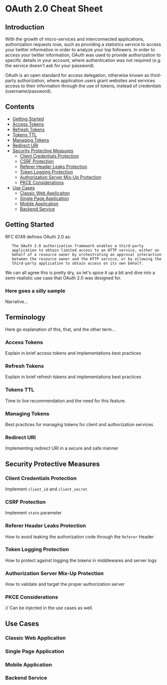 # OAuth 2.0 Cheat Sheet

## Introduction

With the growth of micro-services and interconnected applications, authorization requests rose, such as providing a statistics service to access your twitter information in order to analyze your top followers. In order to access your twitter information, OAuth was used to provide authorization to specific details in your account, where authentication was not required (_e.g._ the service doesn't ask for your password).

OAuth is an open standard for access delegation, otherwise known as third-party authorization, where application users grant websites and services access to their information through the use of tokens, instead of credentials (username/password).

## Contents

- [Getting Started](#getting-started)
- [Access Tokens](#access-tokens)
- [Refresh Tokens](#refresh-tokens)
- [Tokens TTL](#tokens-ttl)
- [Managing Tokens](#managing-tokens)
- [Redirect URI](#redirect-uri)
- [Security Protective Measures](#security-protective-measures)
   - [Client Credentials Protection](#client-credentials-protection)
   - [CSRF Protection](#csrf-protection)
   - [Referer Header Leaks Protection](#referer-header-leaks-protection)
   - [Token Logging Protection](#token-logging-protection)
   - [Authorization Server Mix-Up Protection](#authorization-server-mix-up-protection)
   - [PKCE Considerations](#pkce-considerations)
- [Use Cases](#use-cases)
   - [Classic Web Applicaiton](#classic-web-applicaiton)
   - [Single Page Application](#single-page-application)
   - [Mobile Application](#mobile-application)
   - [Backend Service](#backend-service)

## Getting Started

RFC 6749 defines OAuth 2.0 as:

```
   The OAuth 2.0 authorization framework enables a third-party
   application to obtain limited access to an HTTP service, either on
   behalf of a resource owner by orchestrating an approval interaction
   between the resource owner and the HTTP service, or by allowing the
   third-party application to obtain access on its own behalf.
```

We can all agree this is pretty dry, so let's spice it up a bit and dive into a semi-realistic use case that OAuth 2.0 was designed for.

### Here goes a silly sample

Narrative...

## Terminology

Here go explanation of this, that, and the other term...

### Access Tokens

Explain in brief access tokens and implementations best practices

### Refresh Tokens

Explain in brief refresh tokens and implementations best practices

### Tokens TTL

Time to live recommendation and the need for this feature.

### Managing Tokens

Best practices for managing tokens for client and authorization services

### Redirect URI

Implementing redirect URI in a secure and safe manner

## Security Protective Measures

### Client Credentials Protection

Implement `client_id` and `client_secret`

### CSRF Protection

Implement `state` parameter

### Referer Header Leaks Protection

How to avoid leaking the authorization code through the `Referer` Header

### Token Logging Protection

How to protect against logging the tokens in middlewares and server logs

### Authorization Server Mix-Up Protection

How to validate and target the proper authorization server

### PKCE Considerations

// Can be injected in the use cases as well.

## Use Cases

### Classic Web Applicaiton

### Single Page Application

### Mobile Application

### Backend Service
